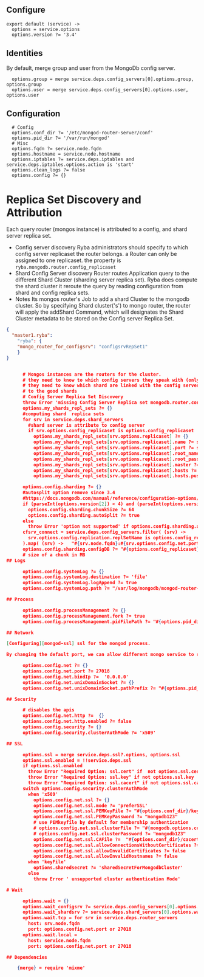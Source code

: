 
## Configure

    export default (service) ->
      options = service.options
      options.version ?= '3.4'

## Identities

By default, merge group and user from the MongoDb config server.

      options.group = merge service.deps.config_servers[0].options.group, options.group
      options.user = merge service.deps.config_servers[0].options.user, options.user

## Configuration

      # Config
      options.conf_dir ?= '/etc/mongod-router-server/conf'
      options.pid_dir ?= '/var/run/mongod'
      # Misc
      options.fqdn ?= service.node.fqdn
      options.hostname = service.node.hostname
      options.iptables ?= service.deps.iptables and service.deps.iptables.options.action is 'start'
      options.clean_logs ?= false
      options.config ?= {}

# Replica Set Discovery and Attribution

Each query router (mongos instance) is attributed to a config, and shard server replica set.
- Config server discovery
  Ryba administrators should specify to which config server replicaset the router belongs.
  a Router can only be assigned to one replicaset.
  the property is `ryba.mongodb.router.config_replicaset`
- Shard Config Server discovery
  Router routes Application query to the different Shard Cluster (sharding server replica set).
  Ryba does compute the shard cluster it reroute the query by reading configuration from shard and config
  replica sets.
- Notes
  Its mongos router's Job to add a shard Cluster to the mongodb cluster. So by specifying Shard cluster('s')
  to mongo router,  the router will apply the addShard Command, which will designates the
  Shard Cluster metadata to be stored on the Config server Replica Set.

```json
{
  "master1.ryba":
    "ryba": {
    "mongo_router_for_configsrv": "configsrvRepSet1"
    }
}


      # Mongos instances are the routers for the cluster.
      # they need to know to which config servers they speak with (only one replicat set of config servers is allowed)
      # they need to know which shard are linked with the config server to be able to route the client
      # to the good shards
      # Config Server Replica Set Discovery
      throw Error 'missing Config Server Replica set mongodb.router.config_replicaset' unless options.config_replicaset?
      options.my_shards_repl_sets ?= {}
      #computing shard  replica sets
      for srv in service.deps.shard_servers
        #shard server is attribute to config server
        if srv.options.config_replicaset is options.config_replicaset
          options.my_shards_repl_sets[srv.options.replicaset] ?= {}
          options.my_shards_repl_sets[srv.options.replicaset].name ?= srv.options.replicaset
          options.my_shards_repl_sets[srv.options.replicaset].port ?= srv.options.config.net.port
          options.my_shards_repl_sets[srv.options.replicaset].root_name ?= srv.options.root.name
          options.my_shards_repl_sets[srv.options.replicaset].root_password ?= srv.options.root.password
          options.my_shards_repl_sets[srv.options.replicaset].master ?= srv.node.fqdn if srv.options.is_master
          options.my_shards_repl_sets[srv.options.replicaset].hosts ?= []
          options.my_shards_repl_sets[srv.options.replicaset].hosts.push srv.node.fqdn

      options.config.sharding ?= {}
      #autosplit option remove since 3.4
      #https://docs.mongodb.com/manual/reference/configuration-options/#mongos-only-options
      if (parseInt(options.version[2]) < 4) and (parseInt(options.version[0]) <= 3)
        options.config.sharding.chunkSize ?= 64
        options.config.sharding.autoSplit ?= true
      else
        throw Error 'option not supported' if options.config.sharding.autoSplit? or options.config.sharding.chunkSize?
      cfsrv_connect = service.deps.config_servers.filter( (srv) ->
        srv.options.config.replication.replSetName is options.config_replicaset
      ).map( (srv) ->   "#{srv.node.fqdn}:#{srv.options.config.net.port}" ).join(',')
      options.config.sharding.configDB ?= "#{options.config_replicaset}/#{cfsrv_connect}"
      # size of a chunk in MB
## Logs

      options.config.systemLog ?= {}
      options.config.systemLog.destination ?= 'file'
      options.config.systemLog.logAppend ?= true
      options.config.systemLog.path ?= "/var/log/mongodb/mongod-router-server-#{@config.host}.log"

## Process

      options.config.processManagement ?= {}
      options.config.processManagement.fork ?= true
      options.config.processManagement.pidFilePath ?= "#{options.pid_dir}/mongod-router-server-#{@config.host}.pid"

## Network

[Configuring][mongod-ssl] ssl for the mongod process.

By changing the default port, we can allow different mongo service to run on the same host

      options.config.net ?= {}
      options.config.net.port ?= 27018
      options.config.net.bindIp ?=  '0.0.0.0'
      options.config.net.unixDomainSocket ?= {}
      options.config.net.unixDomainSocket.pathPrefix ?= "#{options.pid_dir}"

## Security

      # disables the apis
      options.config.net.http ?=  {}
      options.config.net.http.enabled ?= false
      options.config.security ?= {}
      options.config.security.clusterAuthMode ?= 'x509'

## SSL

      options.ssl = merge service.deps.ssl?.options, options.ssl
      options.ssl.enabled = !!service.deps.ssl
      if options.ssl.enabled
        throw Error "Required Option: ssl.cert" if  not options.ssl.cert
        throw Error "Required Option: ssl.key" if not options.ssl.key
        throw Error "Required Option: ssl.cacert" if not options.ssl.cacert
      switch options.config.security.clusterAuthMode
        when 'x509'
          options.config.net.ssl ?= {}
          options.config.net.ssl.mode ?= 'preferSSL'
          options.config.net.ssl.PEMKeyFile ?= "#{options.conf_dir}/key.pem"
          options.config.net.ssl.PEMKeyPassword ?= "mongodb123"
          # use PEMkeyfile by default for membership authentication
          # options.config.net.ssl.clusterFile ?= "#{mongodb.options.configsrv.conf_dir}/cluster.pem" # this is the mongodb version of java trustore
          # options.config.net.ssl.clusterPassword ?= "mongodb123"
          options.config.net.ssl.CAFile ?=  "#{options.conf_dir}/cacert.pem"
          options.config.net.ssl.allowConnectionsWithoutCertificates ?= false
          options.config.net.ssl.allowInvalidCertificates ?= false
          options.config.net.ssl.allowInvalidHostnames ?= false
        when 'keyFile'
          options.sharedsecret ?= 'sharedSecretForMongodbCluster'
        else
          throw Error ' unsupported cluster authentication Mode'

# Wait

      options.wait = {}
      options.wait_configsrv ?= service.deps.config_servers[0].options.wait
      options.wait_shardsrv ?= service.deps.shard_servers[0].options.wait
      options.wait.tcp = for srv in service.deps.router_servers
        host: srv.node.fqdn
        port: options.config.net.port or 27018
      options.wait.local =
        host: service.node.fqdn
        port: options.config.net.port or 27018

## Dependencies

    {merge} = require 'mixme'
